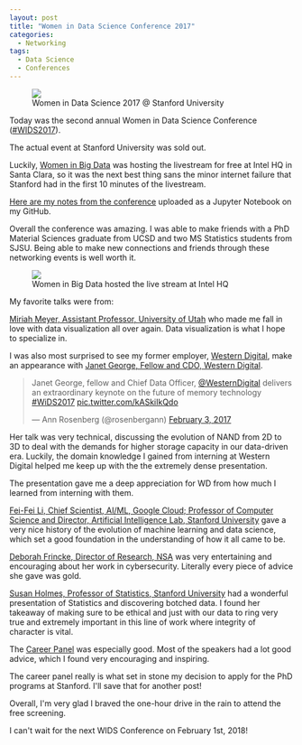 ```yaml
---
layout: post
title: "Women in Data Science Conference 2017"
categories:
  - Networking
tags:
  - Data Science
  - Conferences
---
```


<figure>
	<a href="https://danaoira.github.io/images/wids2017.jpg"><img src="https://danaoira.github.io/images/wids2017.jpg"></a>
	<figcaption>Women in Data Science 2017 @ Stanford University</figcaption>
</figure>

Today was the second annual Women in Data Science Conference ([#WIDS2017](https://twitter.com/hashtag/WIDS2017?src=hash)).

The actual event at Stanford University was sold out.

Luckily, [Women in Big Data](http://womeninbigdata.org) was hosting the livestream for free at Intel HQ in Santa Clara, so it was the next best thing sans the minor internet failure that Stanford had in the first 10 minutes of the livestream.

[Here are my notes from the conference](https://github.com/danaoira/Miscellaneous/blob/master/Notes/2017-02-03%20Women%20in%20Data%20Science%20Conference/2017-02-03-women-in-data-science-conference.ipynb) uploaded as a Jupyter Notebook on my GitHub.

Overall the conference was amazing. I was able to make friends with a PhD Material Sciences graduate from UCSD and two MS Statistics students from SJSU. Being able to make new connections and friends through these networking events is well worth it.

<figure>
	<a href="https://danaoira.github.io/images/women-in-data-science-conference-2017.jpg"><img src="https://danaoira.github.io/images/women-in-data-science-conference-2017.jpg"></a>
	<figcaption>Women in Big Data hosted the live stream at Intel HQ</figcaption>
</figure>

My favorite talks were from:

[Miriah Meyer, Assistant Professor, University of Utah](https://render.githubusercontent.com/view/ipynb?commit=d2aadb16dbe727cb4d868aa138d79e979036824c&enc_url=68747470733a2f2f7261772e67697468756275736572636f6e74656e742e636f6d2f64616e616f6972612f4d697363656c6c616e656f75732f643261616462313664626537323763623464383638616131333864373965393739303336383234632f4e6f7465732f323031372d30322d3033253230576f6d656e253230696e25323044617461253230536369656e6365253230436f6e666572656e63652f323031372d30322d30332d776f6d656e2d696e2d646174612d736369656e63652d636f6e666572656e63652e6970796e62&nwo=danaoira%2FMiscellaneous&path=Notes%2F2017-02-03+Women+in+Data+Science+Conference%2F2017-02-03-women-in-data-science-conference.ipynb&repository_id=65120766#10:15-10:35am:-Miriah-Meyer,-Assistant-Professor,-University-of-Utah) who made me fall in love with data visualization all over again. Data visualization is what I hope to specialize in.

I was also most surprised to see my former employer, [Western Digital](http://wdc.com), make an appearance with [Janet George, Fellow and CDO, Western Digital](https://render.githubusercontent.com/view/ipynb?commit=d2aadb16dbe727cb4d868aa138d79e979036824c&enc_url=68747470733a2f2f7261772e67697468756275736572636f6e74656e742e636f6d2f64616e616f6972612f4d697363656c6c616e656f75732f643261616462313664626537323763623464383638616131333864373965393739303336383234632f4e6f7465732f323031372d30322d3033253230576f6d656e253230696e25323044617461253230536369656e6365253230436f6e666572656e63652f323031372d30322d30332d776f6d656e2d696e2d646174612d736369656e63652d636f6e666572656e63652e6970796e62&nwo=danaoira%2FMiscellaneous&path=Notes%2F2017-02-03+Women+in+Data+Science+Conference%2F2017-02-03-women-in-data-science-conference.ipynb&repository_id=65120766#11:10-11:30am:-Janet-George,-Fellow-and-CDO,-Western-Digital).

<blockquote class="twitter-tweet center" data-lang="en"><p lang="en" dir="ltr">Janet George, fellow and Chief Data Officer, <a href="https://twitter.com/WesternDigital">@WesternDigital</a> delivers an extraordinary keynote on the future of memory technology <a href="https://twitter.com/hashtag/WiDS2017?src=hash">#WiDS2017</a> <a href="https://t.co/kASkiIkQdo">pic.twitter.com/kASkiIkQdo</a></p>&mdash; Ann  Rosenberg (@rosenbergann) <a href="https://twitter.com/rosenbergann/status/827660060071309313">February 3, 2017</a></blockquote>
<script async src="//platform.twitter.com/widgets.js" charset="utf-8"></script>

Her talk was very technical, discussing the evolution of NAND from 2D to 3D to deal with the demands for higher storage capacity in our data-driven era. Luckily, the domain knowledge I gained from interning at Western Digital helped me keep up with the the extremely dense presentation.

The presentation gave me a deep appreciation for WD from how much I learned from interning with them.

[Fei-Fei Li, Chief Scientist, AI/ML, Google Cloud; Professor of Computer Science and Director, Artificial Intelligence Lab, Stanford University](https://render.githubusercontent.com/view/ipynb?commit=d2aadb16dbe727cb4d868aa138d79e979036824c&enc_url=68747470733a2f2f7261772e67697468756275736572636f6e74656e742e636f6d2f64616e616f6972612f4d697363656c6c616e656f75732f643261616462313664626537323763623464383638616131333864373965393739303336383234632f4e6f7465732f323031372d30322d3033253230576f6d656e253230696e25323044617461253230536369656e6365253230436f6e666572656e63652f323031372d30322d30332d776f6d656e2d696e2d646174612d736369656e63652d636f6e666572656e63652e6970796e62&nwo=danaoira%2FMiscellaneous&path=Notes%2F2017-02-03+Women+in+Data+Science+Conference%2F2017-02-03-women-in-data-science-conference.ipynb&repository_id=65120766#11:50am-12:10pm:-Fei-Fei-Li,-Chief-Scientist,-AI/ML,-Google-Cloud;-Professor-of-Computer-Science-and-Director,-Artificial-Intelligence-Lab,-Stanford-University) gave a very nice history of the evolution of machine learning and data science, which set a good foundation in the understanding of how it all came to be.

[Deborah Frincke, Director of Research, NSA](https://render.githubusercontent.com/view/ipynb?commit=d2aadb16dbe727cb4d868aa138d79e979036824c&enc_url=68747470733a2f2f7261772e67697468756275736572636f6e74656e742e636f6d2f64616e616f6972612f4d697363656c6c616e656f75732f643261616462313664626537323763623464383638616131333864373965393739303336383234632f4e6f7465732f323031372d30322d3033253230576f6d656e253230696e25323044617461253230536369656e6365253230436f6e666572656e63652f323031372d30322d30332d776f6d656e2d696e2d646174612d736369656e63652d636f6e666572656e63652e6970796e62&nwo=danaoira%2FMiscellaneous&path=Notes%2F2017-02-03+Women+in+Data+Science+Conference%2F2017-02-03-women-in-data-science-conference.ipynb&repository_id=65120766#Deborah-Frincke,-Director-of-Research,-NSA) was very entertaining and encouraging about her work in cybersecurity. Literally every piece of advice she gave was gold.

[Susan Holmes, Professor of Statistics, Stanford University](https://render.githubusercontent.com/view/ipynb?commit=d2aadb16dbe727cb4d868aa138d79e979036824c&enc_url=68747470733a2f2f7261772e67697468756275736572636f6e74656e742e636f6d2f64616e616f6972612f4d697363656c6c616e656f75732f643261616462313664626537323763623464383638616131333864373965393739303336383234632f4e6f7465732f323031372d30322d3033253230576f6d656e253230696e25323044617461253230536369656e6365253230436f6e666572656e63652f323031372d30322d30332d776f6d656e2d696e2d646174612d736369656e63652d636f6e666572656e63652e6970796e62&nwo=danaoira%2FMiscellaneous&path=Notes%2F2017-02-03+Women+in+Data+Science+Conference%2F2017-02-03-women-in-data-science-conference.ipynb&repository_id=65120766#Reproducible-Research) had a wonderful presentation of Statistics and discovering botched data. I found her takeaway of making sure to be ethical and just with our data to ring very true and extremely important in this line of work where integrity of character is vital.

The [Career Panel](https://render.githubusercontent.com/view/ipynb?commit=d2aadb16dbe727cb4d868aa138d79e979036824c&enc_url=68747470733a2f2f7261772e67697468756275736572636f6e74656e742e636f6d2f64616e616f6972612f4d697363656c6c616e656f75732f643261616462313664626537323763623464383638616131333864373965393739303336383234632f4e6f7465732f323031372d30322d3033253230576f6d656e253230696e25323044617461253230536369656e6365253230436f6e666572656e63652f323031372d30322d30332d776f6d656e2d696e2d646174612d736369656e63652d636f6e666572656e63652e6970796e62&nwo=danaoira%2FMiscellaneous&path=Notes%2F2017-02-03+Women+in+Data+Science+Conference%2F2017-02-03-women-in-data-science-conference.ipynb&repository_id=65120766#3:20-4:15pm-Career-Panel) was especially good. Most of the speakers had a lot good advice, which I found very encouraging and inspiring.

The career panel really is what set in stone my decision to apply for the PhD programs at Stanford. I'll save that for another post!

Overall, I'm very glad I braved the one-hour drive in the rain to attend the free screening.

I can't wait for the next WIDS Conference on February 1st, 2018!
